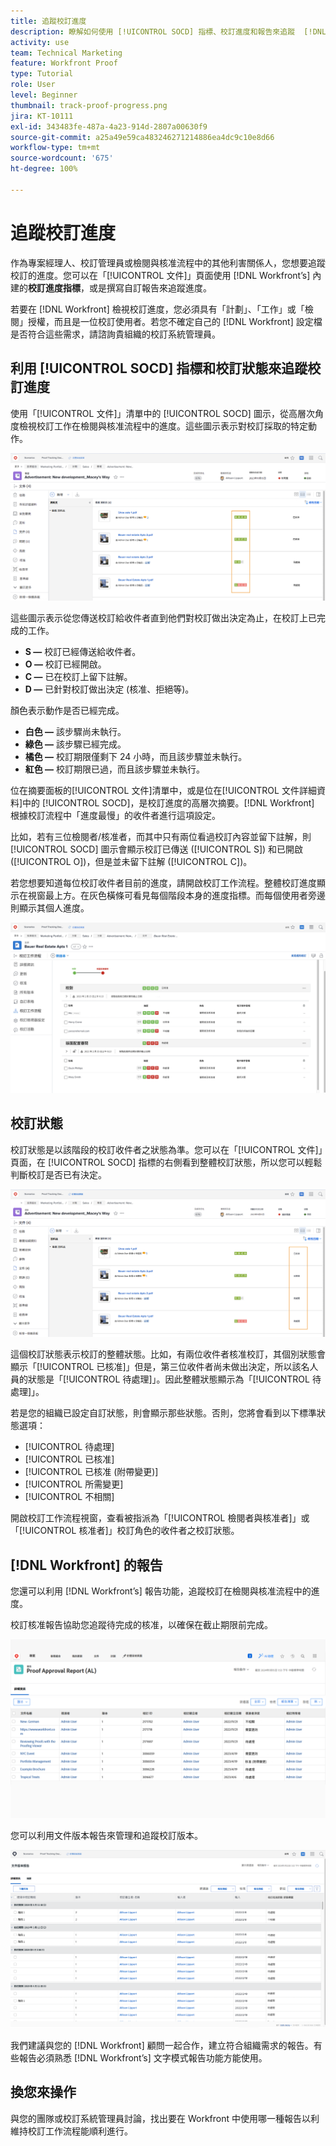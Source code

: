 ```yaml
---
title: 追蹤校訂進度
description: 瞭解如何使用 [!UICONTROL SOCD] 指標、校訂進度和報告來追蹤  [!DNL  Workfront] 中的校訂進度。
activity: use
team: Technical Marketing
feature: Workfront Proof
type: Tutorial
role: User
level: Beginner
thumbnail: track-proof-progress.png
jira: KT-10111
exl-id: 343483fe-487a-4a23-914d-2807a00630f9
source-git-commit: a25a49e59ca483246271214886ea4dc9c10e8d66
workflow-type: tm+mt
source-wordcount: '675'
ht-degree: 100%

---
```


# 追蹤校訂進度

作為專案經理人、校訂管理員或檢閱與核准流程中的其他利害關係人，您想要追蹤校訂的進度。您可以在「[!UICONTROL 文件]」頁面使用 [!DNL Workfront’s] 內建的&#x200B;**校訂進度指標**，或是撰寫自訂報告來追蹤進度。

若要在 [!DNL Workfront] 檢視校訂進度，您必須具有「計劃」、「工作」或「檢閱」授權，而且是一位校訂使用者。若您不確定自己的 [!DNL Workfront] 設定檔是否符合這些需求，請諮詢貴組織的校訂系統管理員。

## 利用 [!UICONTROL SOCD] 指標和校訂狀態來追蹤校訂進度

使用「[!UICONTROL 文件]」清單中的 [!UICONTROL SOCD] 圖示，從高層次角度檢視校訂工作在檢閱與核准流程中的進度。這些圖示表示對校訂採取的特定動作。

![影像顯示 [!DNL  Workfront] 專案中「[!UICONTROL 文件]」清單，並且突顯標示 [!UICONTROL SOCD] 圖示。](assets/manage-proofs-socd.png)

這些圖示表示從您傳送校訂給收件者直到他們對校訂做出決定為止，在校訂上已完成的工作。

* **S —** 校訂已經傳送給收件者。
* **O —** 校訂已經開啟。
* **C —** 已在校訂上留下註解。
* **D —** 已針對校訂做出決定 (核准、拒絕等)。

顏色表示動作是否已經完成。

* **白色 —** 該步驟尚未執行。
* **綠色 —** 該步驟已經完成。
* **橘色 —** 校訂期限僅剩下 24 小時，而且該步驟並未執行。
* **紅色 —** 校訂期限已過，而且該步驟並未執行。

位在摘要面板的[!UICONTROL 文件]清單中，或是位在[!UICONTROL 文件詳細資料]中的 [!UICONTROL SOCD]，是校訂進度的高層次摘要。[!DNL Workfront] 根據校訂流程中「進度最慢」的收件者進行這項設定。

比如，若有三位檢閱者/核准者，而其中只有兩位看過校訂內容並留下註解，則 [!UICONTROL SOCD] 圖示會顯示校訂已傳送 ([!UICONTROL S]) 和已開啟 ([!UICONTROL O])，但是並未留下註解 ([!UICONTROL C])。

若您想要知道每位校訂收件者目前的進度，請開啟校訂工作流程。整體校訂進度顯示在視窗最上方。在灰色橫條可看見每個階段本身的進度指標。而每個使用者旁邊則顯示其個人進度。

![影像顯示文件的「[!UICONTROL 校訂工作流程]」區段。](assets/manage-proofs-socd-in-proofing-workflow-window.png)

## 校訂狀態

校訂狀態是以該階段的校訂收件者之狀態為準。您可以在「[!UICONTROL 文件]」頁面，在 [!UICONTROL SOCD] 指標的右側看到整體校訂狀態，所以您可以輕鬆判斷校訂是否已有決定。

![影像顯示 [!DNL  Workfront] 專案的「[!UICONTROL 文件]」清單並突顯標示整體校訂狀態。](assets/manage-proofs-overall-status.png)

這個校訂狀態表示校訂的整體狀態。比如，有兩位收件者核准校訂，其個別狀態會顯示「[!UICONTROL 已核准]」但是，第三位收件者尚未做出決定，所以該名人員的狀態是「[!UICONTROL 待處理]」。因此整體狀態顯示為「[!UICONTROL 待處理]」。

若是您的組織已設定自訂狀態，則會顯示那些狀態。否則，您將會看到以下標準狀態選項：

* [!UICONTROL 待處理]
* [!UICONTROL 已核准]
* [!UICONTROL 已核准 (附帶變更)]
* [!UICONTROL 所需變更]
* [!UICONTROL 不相關]

開啟校訂工作流程視窗，查看被指派為「[!UICONTROL 檢閱者與核准者]」或「[!UICONTROL 核准者]」校訂角色的收件者之校訂狀態。

## [!DNL Workfront] 的報告

您還可以利用 [!DNL Workfront’s] 報告功能，追蹤校訂在檢閱與核准流程中的進度。

校訂核准報告協助您追蹤待完成的核准，以確保在截止期限前完成。

![影像顯示 [!DNL  Workfront] 中的校訂核准報告。](assets/proof-approval-report.png)

您可以利用文件版本報告來管理和追蹤校訂版本。

![影像顯示 [!DNL  Workfront] 中的文件版本。](assets/document-version-report.png)

我們建議與您的 [!DNL Workfront] 顧問一起合作，建立符合組織需求的報告。有些報告必須熟悉 [!DNL Workfront’s] 文字模式報告功能方能使用。

## 換您來操作

與您的團隊或校訂系統管理員討論，找出要在 Workfront 中使用哪一種報告以利維持校訂工作流程能順利進行。

<!--
### Learn more
* Learn to create reports in [!DNL Workfront] with the Basic Report Creation course.
* View progress and status of a proof
* View activity on a proof within [!DNL Workfront]
-->
